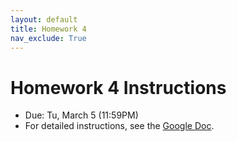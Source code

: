 ```yaml
---
layout: default
title: Homework 4
nav_exclude: True
---
```


# Homework 4 Instructions
* Due: Tu, March 5 (11:59PM)
* For detailed instructions, see the [Google Doc](https://docs.google.com/document/d/1OER-Vp96sg7TAN_0Ds04DXdDDiSYvMuW05zmTgRXTSk/edit?usp=sharing).
